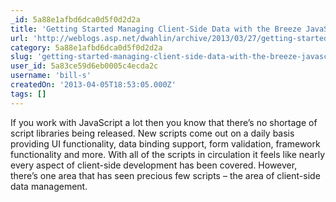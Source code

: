 ```yaml
---
_id: 5a88e1afbd6dca0d5f0d2d2a
title: 'Getting Started Managing Client-Side Data with the Breeze JavaScript Library'
url: 'http://weblogs.asp.net/dwahlin/archive/2013/03/27/getting-started-managing-client-side-data-with-the-breeze-javascript-library.aspx'
category: 5a88e1afbd6dca0d5f0d2d2a
slug: 'getting-started-managing-client-side-data-with-the-breeze-javascript-library-2'
user_id: 5a83ce59d6eb0005c4ecda2c
username: 'bill-s'
createdOn: '2013-04-05T18:53:05.000Z'
tags: []
---
```


<div>If you work with JavaScript a lot then you know that there’s no shortage of script libraries being released. New scripts come out on a daily basis providing UI functionality, data binding support, form validation, framework functionality and more. With all of the scripts in circulation it feels like nearly every aspect of client-side development has been covered. However, there’s one area that has seen precious few scripts – the area of client-side data management.</div>
